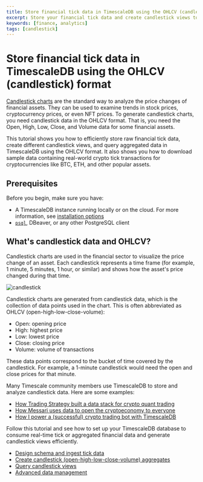 ```yaml
---
title: Store financial tick data in TimescaleDB using the OHLCV (candlestick) format
excerpt: Store your financial tick data and create candlestick views to analyze price changes
keywords: [finance, analytics]
tags: [candlestick]
---
```


# Store financial tick data in TimescaleDB using the OHLCV (candlestick) format
[Candlestick charts][charts] are the standard way to analyze the price changes of
financial assets. They can be used to examine trends in stock prices, cryptocurrency prices, 
or even NFT prices. To generate candlestick charts, you need candlestick data in
the OHLCV format. That is, you need the Open, High, Low, Close, and Volume data for
some financial assets.

This tutorial shows you how to efficiently store raw financial tick
data, create different candlestick views, and query aggregated data in
TimescaleDB using the OHLCV format. It also shows you how to download sample
data containing real-world crypto tick transactions for cryptocurrencies like
BTC, ETH, and other popular assets.

## Prerequisites
Before you begin, make sure you have:
* A TimescaleDB instance running locally or on the cloud. For more information, see [installation options](/install/latest/)
* [`psql`][psql], DBeaver, or any other PostgreSQL client

## What's candlestick data and OHLCV?
Candlestick charts are used in the financial sector to visualize the price
change of an asset. Each candlestick represents a time
frame (for example, 1 minute, 5 minutes, 1 hour, or similar) and shows how the asset's
price changed during that time.

![candlestick](https://assets.timescale.com/docs/images/tutorials/intraday-stock-analysis/candlestick_fig.png)

Candlestick charts are generated from candlestick data, which is the collection of data points
used in the chart. This is often abbreviated
as OHLCV (open-high-low-close-volume):

* Open: opening price
* High: highest price 
* Low: lowest price 
* Close: closing price
* Volume: volume of transactions

These data points correspond to the bucket of time covered by the candlestick.
For example, a 1-minute candlestick would need the open and close prices for that minute.

Many Timescale community members use
TimescaleDB to store and analyze candlestick data. Here are some examples:
* [How Trading Strategy built a data stack for crypto quant trading][trading-strategy]
* [How Messari uses data to open the cryptoeconomy to everyone][messari]
* [How I power a (successful) crypto trading bot with TimescaleDB][bot]

Follow this tutorial and see how to set up your TimescaleDB database to consume real-time tick or aggregated financial data and generate candlestick views efficiently.

* [Design schema and ingest tick data][design]
* [Create candlestick (open-high-low-close-volume) aggregates][create]
* [Query candlestick views][query]
* [Advanced data management][manage]

[charts]: https://www.investopedia.com/terms/c/candlestick.asp
[trading-strategy]: https://www.timescale.com/blog/how-trading-strategy-built-a-data-stack-for-crypto-quant-trading/
[messari]: https://www.timescale.com/blog/how-messari-uses-data-to-open-the-cryptoeconomy-to-everyone/
[bot]: https://www.timescale.com/blog/how-i-power-a-successful-crypto-trading-bot-with-timescaledb/
[design]: /timescaledb/:currentVersion:/tutorials/financial-candlestick-tick-data/design-tick-schema
[create]: /timescaledb/:currentVersion:/tutorials/financial-candlestick-tick-data/create-candlestick-aggregates
[query]: /timescaledb/:currentVersion:/tutorials/financial-candlestick-tick-data/query-candlestick-views
[manage]: /timescaledb/:currentVersion:/tutorials/financial-candlestick-tick-data/advanced-data-management
[psql]: /timescaledb/:currentVersion:/how-to-guides/connecting/psql/
